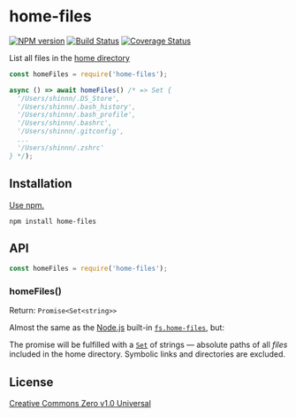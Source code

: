# home-files

[![NPM version](https://img.shields.io/npm/v/home-files.svg)](https://www.npmjs.com/package/home-files)
[![Build Status](https://travis-ci.org/shinnn/home-files.svg?branch=master)](https://travis-ci.org/shinnn/home-files)
[![Coverage Status](https://img.shields.io/coveralls/shinnn/home-files.svg)](https://coveralls.io/github/shinnn/home-files?branch=master)

List all files in the [home directory](https://nodejs.org/api/os.html#os_os_homedir)

```javascript
const homeFiles = require('home-files');

async () => await homeFiles() /* => Set {
  '/Users/shinnn/.DS_Store',
  '/Users/shinnn/.bash_history',
  '/Users/shinnn/.bash_profile',
  '/Users/shinnn/.bashrc',
  '/Users/shinnn/.gitconfig',
  ...
  '/Users/shinnn/.zshrc'
} */);
```

## Installation

[Use npm.](https://docs.npmjs.com/cli/install)

```
npm install home-files
```

## API

```javascript
const homeFiles = require('home-files');
```

### homeFiles()

Return: `Promise<Set<string>>`

Almost the same as the [Node.js](https://nodejs.org/) built-in [`fs.home-files`](https://nodejs.org/api/fs.html#fs_fs_home-files_path_callback), but:

The promise will be fulfilled with a [`Set`](https://developer.mozilla.org/docs/Web/JavaScript/Reference/Global_Objects/Set) of strings — absolute paths of all *files* included in the home directory. Symbolic links and directories are excluded.

## License

[Creative Commons Zero v1.0 Universal](https://creativecommons.org/publicdomain/zero/1.0/deed)
